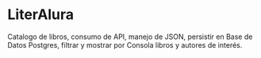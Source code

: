 # LiterAlura
Catalogo de libros, consumo de API, manejo de JSON, persistir en Base de Datos Postgres, filtrar y mostrar por Consola libros y autores de interés.
